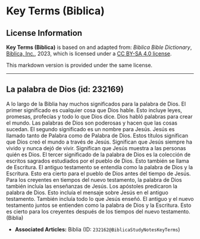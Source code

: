 # Key Terms (Biblica)

## License Information

**Key Terms (Biblica)** is based on and adapted from: _Biblica Bible Dictionary_, [Biblica, Inc.](https://www.biblica.com/), 2023, which is licensed under a [CC BY-SA 4.0 license](https://creativecommons.org/licenses/by-sa/4.0/legalcode.en).

This markdown version is provided under the same license.



--------------------------------

## La palabra de Dios (id: 232169)

A lo largo de la Biblia hay muchos significados para la palabra de Dios. El primer significado es cualquier cosa que Dios hable. Esto incluye leyes, promesas, profecías y todo lo que Dios dice. Dios habló palabras para crear el mundo. Las palabras de Dios son poderosas y hacen que las cosas sucedan. El segundo significado es un nombre para Jesús. Jesús es llamado tanto de Palabra como de Palabra de Dios. Estos títulos significan que Dios creó el mundo a través de Jesús. Significan que Jesús siempre ha vivido y nunca dejó de vivir. Significan que Jesús muestra a las personas quién es Dios. El tercer significado de la palabra de Dios es la colección de escritos sagrados estudiados por el pueblo de Dios. Esto también se llama de Escritura. El antiguo testamento se entendía como la palabra de Dios y la Escritura. Esto era cierto para el pueblo de Dios antes del tiempo de Jesús. Para los creyentes en tiempos del nuevo testamento, la palabra de Dios también incluía las enseñanzas de Jesús. Los apóstoles predicaron la palabra de Dios. Esto incluía el mensaje sobre Jesús en el antiguo testamento. También incluía todo lo que Jesús enseñó. El antiguo y el nuevo testamento juntos se entienden como la palabra de Dios y la Escritura. Esto es cierto para los creyentes después de los tiempos del nuevo testamento. (Biblia)

* **Associated Articles:** Biblia (ID: `232162@BiblicaStudyNotesKeyTerms`)

